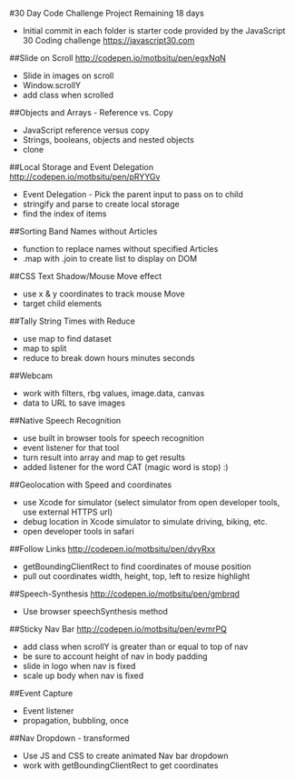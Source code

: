 #30 Day Code Challenge Project
Remaining 18 days
- Initial commit in each folder is starter code provided by the JavaScript 30 Coding challenge https://javascript30.com


##Slide on Scroll
http://codepen.io/motbsitu/pen/egxNqN
- Slide in images on scroll
- Window.scrollY
- add class when scrolled

##Objects and Arrays - Reference vs. Copy
- JavaScript reference versus copy
- Strings, booleans, objects and nested objects
- clone

##Local Storage and Event Delegation
http://codepen.io/motbsitu/pen/pRYYGv
- Event Delegation - Pick the parent input to pass on to child
- stringify and parse to create local storage
- find the index of items

##Sorting Band Names without Articles
- function to replace names without specified Articles
- .map with .join to create list to display on DOM

##CSS Text Shadow/Mouse Move effect
- use x & y coordinates to track mouse Move
- target child elements

##Tally String Times with Reduce
- use map to find dataset
- map to split
- reduce to break down hours minutes seconds

##Webcam
- work with filters, rbg values, image.data, canvas
- data to URL to save images

##Native Speech Recognition
- use built in browser tools for speech recognition
- event listener for that tool
- turn result into array and map to get results
- added listener for the word CAT (magic word is stop) :)

##Geolocation with Speed and coordinates
- use Xcode for simulator (select simulator from open developer tools, use external HTTPS url)
- debug location in Xcode simulator to simulate driving, biking, etc.
- open developer tools in safari

##Follow Links
http://codepen.io/motbsitu/pen/dvyRxx
- getBoundingClientRect to find coordinates of mouse position
- pull out coordinates width, height, top, left to resize highlight

##Speech-Synthesis
http://codepen.io/motbsitu/pen/gmbrqd
- Use browser speechSynthesis method

##Sticky Nav Bar
http://codepen.io/motbsitu/pen/evmrPQ
- add class when scrollY is greater than or equal to top of nav
- be sure to account height of nav in body padding
- slide in logo when nav is fixed
- scale up body when nav is fixed

##Event Capture
- Event listener
- propagation, bubbling, once

##Nav Dropdown - transformed
- Use JS and CSS to create animated Nav bar dropdown
- work with getBoundingClientRect to get coordinates
